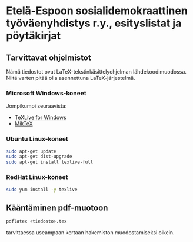 # Etelä-Espoon sosialidemokraattinen työväenyhdistys r.y., esityslistat ja pöytäkirjat

## Tarvittavat ohjelmistot

Nämä tiedostot ovat LaTeX-tekstinkäsittelyohjelman lähdekoodimuodossa. Niitä varten pitää olla asennettuna LaTeX-järjestelmä.

### Microsoft Windows-koneet

Jompikumpi seuraavista:

* [TeXLive for Windows](https://www.tug.org/texlive/windows.html#w64)
* [MikTeX](https://miktex.org/download)

### Ubuntu Linux-koneet

```bash
sudo apt-get update
sudo apt-get dist-upgrade
sudo apt-get install texlive-full
```

### RedHat Linux-koneet

```bash
sudo yum install -y texlive
```

## Kääntäminen pdf-muotoon

```bash
pdflatex <tiedosto>.tex
```
tarvittaessa useampaan kertaan hakemiston muodostamiseksi oikein.
